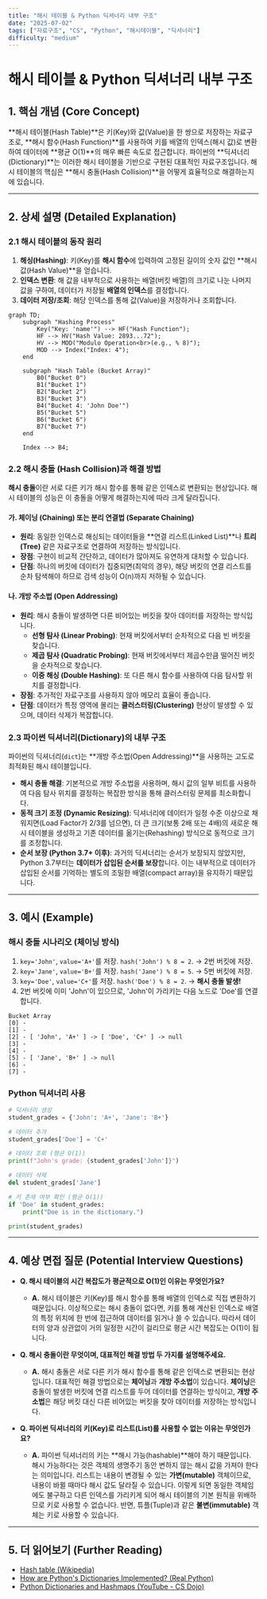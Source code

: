 ```yaml
---
title: "해시 테이블 & Python 딕셔너리 내부 구조"
date: "2025-07-02"
tags: ["자료구조", "CS", "Python", "해시테이블", "딕셔너리"]
difficulty: "medium"
---
```


# 해시 테이블 & Python 딕셔너리 내부 구조

## 1. 핵심 개념 (Core Concept)

**해시 테이블(Hash Table)**은 키(Key)와 값(Value)을 한 쌍으로 저장하는 자료구조로, **해시 함수(Hash Function)**를 사용하여 키를 배열의 인덱스(해시 값)로 변환하여 데이터에 **평균 O(1)**의 매우 빠른 속도로 접근합니다. 파이썬의 **딕셔너리(Dictionary)**는 이러한 해시 테이블을 기반으로 구현된 대표적인 자료구조입니다. 해시 테이블의 핵심은 **해시 충돌(Hash Collision)**을 어떻게 효율적으로 해결하는지에 있습니다.

---

## 2. 상세 설명 (Detailed Explanation)

### 2.1 해시 테이블의 동작 원리

1.  **해싱(Hashing)**: 키(Key)를 **해시 함수**에 입력하여 고정된 길이의 숫자 값인 **해시 값(Hash Value)**을 얻습니다.
2.  **인덱스 변환**: 해    값을 내부적으로 사용하는 배열(버킷 배열)의 크기로 나눈 나머지 값을 구하여, 데이터가 저장될 **배열의 인덱스**를 결정합니다.
3.  **데이터 저장/조회**: 해당 인덱스를 통해 값(Value)을 저장하거나 조회합니다.

```mermaid
graph TD;
    subgraph "Hashing Process"
        Key("Key: 'name'") --> HF("Hash Function");
        HF --> HV("Hash Value: 2893...72");
        HV --> MOD("Modulo Operation<br>(e.g., % 8)");
        MOD --> Index("Index: 4");
    end
    
    subgraph "Hash Table (Bucket Array)"
        B0("Bucket 0")
        B1("Bucket 1")
        B2("Bucket 2")
        B3("Bucket 3")
        B4("Bucket 4: 'John Doe'")
        B5("Bucket 5")
        B6("Bucket 6")
        B7("Bucket 7")
    end

    Index --> B4;
```

### 2.2 해시 충돌 (Hash Collision)과 해결 방법

**해시 충돌**이란 서로 다른 키가 해시 함수를 통해 같은 인덱스로 변환되는 현상입니다. 해시 테이블의 성능은 이 충돌을 어떻게 해결하는지에 따라 크게 달라집니다.

#### 가. 체이닝 (Chaining) 또는 분리 연결법 (Separate Chaining)
*   **원리**: 동일한 인덱스로 해싱되는 데이터들을 **연결 리스트(Linked List)**나 **트리(Tree)**    같은 자료구조로 연결하여 저장하는 방식입니다.
*   **장점**: 구현이 비교적 간단하고, 데이터가 많아져도 유연하게 대처할 수 있습니다.
*   **단점**: 하나의 버킷에 데이터가 집중되면(최악의 경우), 해당 버킷의 연결 리스트를 순차 탐색해야 하므로 검색 성능이 O(n)까지 저하될 수 있습니다.

#### 나. 개방 주소법 (Open Addressing)
*   **원리**: 해시 충돌이 발생하면 다른 비어있는 버킷을 찾아 데이터를 저장하는 방식입니다.
    *   **선형 탐사 (Linear Probing)**: 현재 버킷에서부터 순차적으로 다음 빈 버킷을 찾습니다.
    *   **제곱 탐사 (Quadratic Probing)**: 현재 버킷에서부터 제곱수만큼 떨어진 버킷을 순차적으로 찾습니다.
    *   **이중 해싱 (Double Hashing)**: 또 다른 해시 함수를 사용하여 다음 탐사할 위치를 결정합니다.
*   **장점**: 추가적인 자료구조를 사용하지 않아 메모리 효율이 좋습니다.
*   **단점**: 데이터가 특정 영역에 몰리는 **클러스터링(Clustering)** 현상이 발생할 수 있으며, 데이터 삭제가 복잡합니다.

### 2.3 파이썬 딕셔너리(Dictionary)의 내부 구조

파이썬의 딕셔너리(`dict`)는 **개방 주소법(Open Addressing)**을 사용하는 고도로 최적화된 해시 테이블입니다.

*   **해시 충돌 해결**: 기본적으로 개방 주소법을 사용하며, 해시 값의 일부 비트를 사용하여 다음 탐사 위치를 결정하는 복잡한 방식을 통해 클러스터링 문제를 최소화합니다.
*   **동적 크기 조정 (Dynamic Resizing)**: 딕셔너리에 데이터가 일정 수준 이상으로 채워지면(Load Factor가 2/3를 넘으면), 더 큰 크기(보통 2배 또는 4배)의 새로운 해시 테이블을 생성하고 기존 데이터를 옮기는(Rehashing) 방식으로 동적으로 크기를 조정합니다.
*   **순서 보장 (Python 3.7+ 이후)**: 과거의 딕셔너리는 순서가 보장되지 않았지만, Python 3.7부터는 **데이터가 삽입된 순서를 보장**합니다. 이는 내부적으로 데이터가 삽입된 순서를 기억하는 별도의 조밀한 배열(compact array)을 유지하기 때문입니다.

---

## 3. 예시 (Example)

### 해시 충돌 시나리오 (체이닝 방식)

1.  `key='John'`, `value='A+'`를 저장. `hash('John') % 8 = 2`. -> 2번 버킷에 저장.
2.  `key='Jane'`, `value='B+'`를 저장. `hash('Jane') % 8 = 5`. -> 5번 버킷에 저장.
3.  `key='Doe'`, `value='C+'`를 저장. `hash('Doe') % 8 = 2`. -> **해시 충돌 발생!**
4.  2번 버킷에 이미 'John'이 있으므로, 'John'이 가리키는 다음 노드로 'Doe'를 연결합니다.

```
Bucket Array
[0] -
[1] -
[2] - [ 'John', 'A+' ] -> [ 'Doe', 'C+' ] -> null
[3] -
[4] -
[5] - [ 'Jane', 'B+' ] -> null
[6] -
[7] -
```

### Python 딕셔너리 사용
```python
# 딕셔너리 생성
student_grades = {'John': 'A+', 'Jane': 'B+'}

# 데이터 추가
student_grades['Doe'] = 'C+'

# 데이터 조회 (평균 O(1))
print(f"John's grade: {student_grades['John']}")

# 데이터 삭제
del student_grades['Jane']

# 키 존재 여부 확인 (평균 O(1))
if 'Doe' in student_grades:
    print("Doe is in the dictionary.")

print(student_grades)
```

---

## 4. 예상 면접 질문 (Potential Interview Questions)

*   **Q. 해시 테이블의 시간 복잡도가 평균적으로 O(1)인 이유는 무엇인가요?**
    *   **A.** 해시 테이블은 키(Key)를 해시 함수를 통해 배열의 인덱스로 직접 변환하기 때문입니다. 이상적으로는 해시 충돌이 없다면, 키를 통해 계산된 인덱스로 배열의 특정 위치에 한 번에 접근하여 데이터를 읽거나 쓸 수 있습니다. 따라서 데이터의 양과 상관없이 거의 일정한 시간이 걸리므로 평균 시간 복잡도는 O(1)이 됩니다.

*   **Q. 해시 충돌이란 무엇이며, 대표적인 해결 방법 두 가지를 설명해주세요.**
    *   **A.** 해시 충돌은 서로 다른 키가 해시 함수를 통해 같은 인덱스로 변환되는 현상입니다. 대표적인 해결 방법으로는 **체이닝**과 **개방 주소법**이 있습니다. **체이닝**은 충돌이 발생한 버킷에 연결 리스트를 두어 데이터를 연결하는 방식이고, **개방 주소법**은 해당 버킷 대신 다른 비어있는 버킷을 찾아 데이터를 저장하는 방식입니다.

*   **Q. 파이썬 딕셔너리의 키(Key)로 리스트(List)를 사용할 수 없는 이유는 무엇인가요?**
    *   **A.** 파이썬 딕셔너리의 키는 **해시 가능(hashable)**해야 하기 때문입니다. 해시 가능하다는 것은 객체의 생명주기 동안 변하지 않는 해시 값을 가져야 한다는 의미입니다. 리스트는 내용이 변경될 수 있는 **가변(mutable)** 객체이므로, 내용이 바뀔 때마다 해시 값도 달라질 수 있습니다. 이렇게 되면 동일한 객체임에도 불구하고 다른 인덱스를 가리키게 되어 해시 테이블의 기본 원칙을 위배하므로 키로 사용할 수 없습니다. 반면, 튜플(Tuple)과 같은 **불변(immutable)** 객체는 키로 사용할 수 있습니다.

---

## 5. 더 읽어보기 (Further Reading)

*   [Hash table (Wikipedia)](https://en.wikipedia.org/wiki/Hash_table)
*   [How are Python's Dictionaries Implemented? (Real Python)](https://realpython.com/how-are-pythons-dictionaries-implemented/)
*   [Python Dictionaries and Hashmaps (YouTube - CS Dojo)](https://www.youtube.com/watch?v=sfWyugl4JWA)